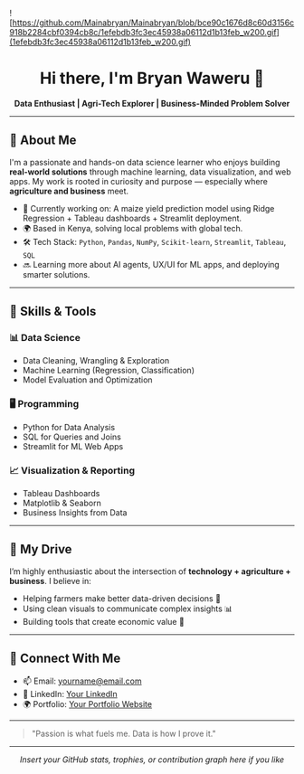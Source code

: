 ![https://github.com/Mainabryan/Mainabryan/blob/bce90c1676d8c60d3156c918b2284cbf0394cb8c/1efebdb3fc3ec45938a06112d1b13feb_w200.gif](1efebdb3fc3ec45938a06112d1b13feb_w200.gif)

<h1 align="center">Hi there, I'm Bryan Waweru 👋</h1>

<p align="center">
  <strong>Data Enthusiast | Agri-Tech Explorer | Business-Minded Problem Solver</strong>
</p>

---

## 🧠 About Me

I'm a passionate and hands-on data science learner who enjoys building **real-world solutions** through machine learning, data visualization, and web apps. My work is rooted in curiosity and purpose — especially where **agriculture and business** meet.

* 🔭 Currently working on: A maize yield prediction model using Ridge Regression + Tableau dashboards + Streamlit deployment.
* 🌍 Based in Kenya, solving local problems with global tech.
* 🛠 Tech Stack: `Python`, `Pandas`, `NumPy`, `Scikit-learn`, `Streamlit`, `Tableau`, `SQL`
* 🔜 Learning more about AI agents, UX/UI for ML apps, and deploying smarter solutions.

---

## 🚀 Skills & Tools

### 📊 Data Science

* Data Cleaning, Wrangling & Exploration
* Machine Learning (Regression, Classification)
* Model Evaluation and Optimization

### 🖥️ Programming

* Python for Data Analysis
* SQL for Queries and Joins
* Streamlit for ML Web Apps

### 📈 Visualization & Reporting

* Tableau Dashboards
* Matplotlib & Seaborn
* Business Insights from Data

---

## 🌱 My Drive

I’m highly enthusiastic about the intersection of **technology + agriculture + business**. I believe in:

* Helping farmers make better data-driven decisions 🌾
* Using clean visuals to communicate complex insights 📊
* Building tools that create economic value 💼

---

## 🤝 Connect With Me

* 📫 Email: [yourname@email.com](mainabryan33@gmail.com)
* 💼 LinkedIn: [Your LinkedIn](https://linkedin.com/in/yourprofile)
* 🌍 Portfolio: [Your Portfolio Website](https://yourwebsite.com)

---

> "Passion is what fuels me. Data is how I prove it."

---

<p align="center">
  <em>Insert your GitHub stats, trophies, or contribution graph here if you like</em>
</p>

<!-- Optional: GitHub Stats Example -->

<!-- ![Bryan's GitHub stats](https://github-readme-stats.vercel.app/api?username=your-username&show_icons=true&theme=radical) -->



